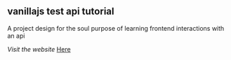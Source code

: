 ## vanillajs test api tutorial
A project design for the soul purpose of learning frontend interactions with an api

_Visit the website_ [Here](https://anonymous-devs.github.io/vanillajs-test-api-tut/)
